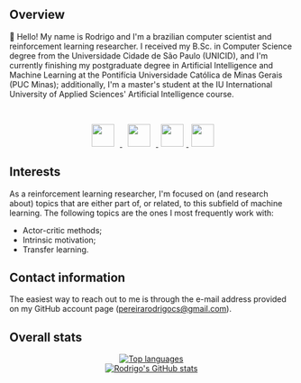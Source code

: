 ## Overview

:wave: Hello! My name is Rodrigo and I'm a brazilian computer scientist and reinforcement learning researcher. I received my B.Sc. in Computer Science degree from the Universidade Cidade de São Paulo (UNICID), and I'm currently finishing my postgraduate degree in Artificial Intelligence and Machine Learning at the Pontifícia Universidade Católica de Minas Gerais (PUC Minas); additionally, I'm a master's student at the IU International University of Applied Sciences' Artificial Intelligence course.

<br>

<p align="center">
  <a href="mailto:pereirarodrigocs@gmail.com">
     <img src="https://upload.wikimedia.org/wikipedia/commons/thumb/7/7e/Gmail_icon_%282020%29.svg/512px-Gmail_icon_%282020%29.svg.png" hspace="10" width=40 height=40>
  </a>
  <a href="https://www.linkedin.com/in/rpereiracruz/">
     <img src="https://cdn-icons-png.flaticon.com/512/174/174857.png" hspace="10" width=40 height=40>
  </a>
  <a href="https://www.kaggle.com/rpereiracruz">
    <img src="https://cdn4.iconfinder.com/data/icons/logos-and-brands/512/189_Kaggle_logo_logos-512.png" hspace="5" width=40 height=40>
  </a>
  <a href="https://pereirarodrigo.github.io/">
    <img src="https://encrypted-tbn0.gstatic.com/images?q=tbn:ANd9GcQ6zUopbuMb9KgoLezV5VhnaA0G6bAVNYPjaB7-rSSrqirdjW9t4BGmZIap0N2j7kCT3vs&usqp=CAU" hspace="5" width=40 height=40>
  </a>
</p>

## Interests

As a reinforcement learning researcher, I'm focused on (and research about) topics that are either part of, or related, to this subfield of machine learning. The following topics are the ones I most frequently work with:

* Actor-critic methods;
* Intrinsic motivation;
* Transfer learning.

## Contact information

The easiest way to reach out to me is through the e-mail address provided on my GitHub account page (pereirarodrigocs@gmail.com).

## Overall stats

<div align="center">
  
  [![Top languages](https://github-readme-stats.vercel.app/api/top-langs/?username=pereirarodrigo&hide=html,css&layout=compact)](https://github.com/pereirarodrigo/github-readme-stats)
  <br>
  [![Rodrigo's GitHub stats](https://github-readme-stats.vercel.app/api?username=pereirarodrigo&show_icons=true)](https://github.com/anuraghazra/github-readme-stats)

</div>
